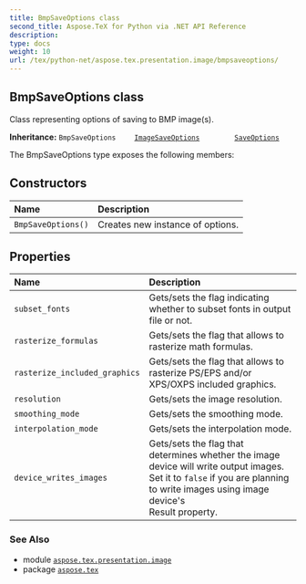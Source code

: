 ```yaml
---
title: BmpSaveOptions class
second_title: Aspose.TeX for Python via .NET API Reference
description: 
type: docs
weight: 10
url: /tex/python-net/aspose.tex.presentation.image/bmpsaveoptions/
---
```


## BmpSaveOptions class

Class representing options of saving to BMP image(s).

**Inheritance:**
`BmpSaveOptions`
`    `[`ImageSaveOptions`](/tex/python-net/aspose.tex.presentation.image/imagesaveoptions)
`        `[`SaveOptions`](/tex/python-net/aspose.tex.presentation/saveoptions)


The BmpSaveOptions type exposes the following members:
## Constructors
| Name | Description |
| :- | :- |
| `BmpSaveOptions()` | Creates new instance of options. |
## Properties
| Name | Description |
| :- | :- |
| `subset_fonts` | Gets/sets the flag indicating whether to subset fonts in output file or not. |
| `rasterize_formulas` | Gets/sets the flag that allows to rasterize math formulas. |
| `rasterize_included_graphics` | Gets/sets the flag that allows to rasterize PS/EPS and/or XPS/OXPS included graphics. |
| `resolution` | Gets/sets the image resolution. |
| `smoothing_mode` | Gets/sets the smoothing mode. |
| `interpolation_mode` | Gets/sets the interpolation mode. |
| `device_writes_images` | Gets/sets the flag that determines whether the image device will write output images.<br/>            Set it to `false` if you are planning to write images using image device's<br/>            Result property. |

### See Also

* module [`aspose.tex.presentation.image`](/tex/python-net/aspose.tex.presentation.image/)
* package [`aspose.tex`](/tex/python-net/)

